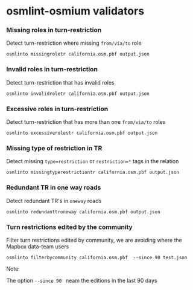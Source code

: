 # osmlint-osmium validators

### Missing roles in turn-restriction

Detect turn-restriction where missing `from/via/to` role

`osmlinto missingroletr california.osm.pbf output.json`

### Invalid roles in turn-restriction

Detect turn-restriction that has invalid roles

`osmlinto invalidroletr california.osm.pbf output.json`

### Excessive roles in turn-restriction

Detect turn-restriction that has more than one `from/via/to` roles

`osmlinto excessiverolestr california.osm.pbf output.json`

### Missing type of restriction  in TR

Detect missing `type=restriction` or `restriction=*` tags in the relation

`osmlinto missingtyperestrictiontr california.osm.pbf output.json`

### Redundant TR in one way roads

Detect redundant TR's in `oneway` roads

`osmlinto redundanttroneway california.osm.pbf output.json`

### Turn restrictions edited by the community

Filter turn restrictions edited by community, we are avoiding where the Mapbox data-team users

`osmlinto filterbycommunity california.osm.pbf  --since 90 test.json`

Note:

The option `--since 90 ` neam the editions in the last 90 days